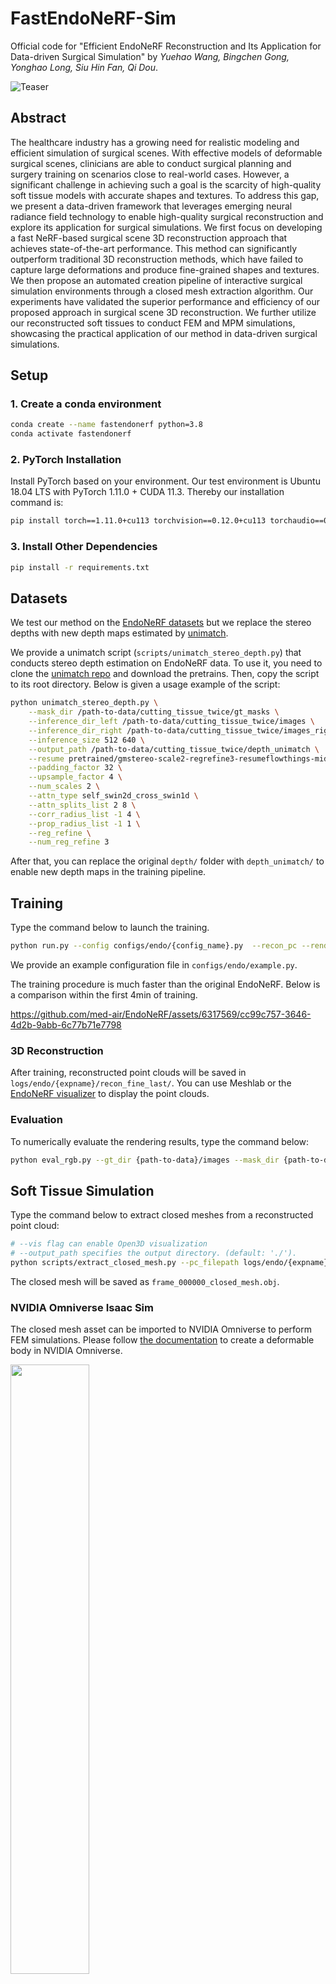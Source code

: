 # FastEndoNeRF-Sim

Official code for "Efficient EndoNeRF Reconstruction and Its
Application for Data-driven Surgical Simulation" by *Yuehao Wang, Bingchen Gong, Yonghao Long, Siu Hin Fan, Qi Dou*.

![Teaser](https://github.com/med-air/EndoNeRF/assets/6317569/9cb5bed6-d3e2-42ce-a002-bb8008ce91f7)

## Abstract

The healthcare industry has a growing need for realistic modeling and efficient simulation of surgical scenes. With effective models of deformable surgical scenes, clinicians are able to conduct surgical planning and surgery training on scenarios close to real-world cases. However, a significant challenge in achieving such a goal is the scarcity of high-quality soft tissue models with accurate shapes and textures. To address this gap, we present a data-driven framework that leverages emerging neural radiance field technology to enable high-quality surgical reconstruction and explore its application for surgical simulations.
We first focus on developing a fast NeRF-based surgical scene 3D reconstruction approach that achieves state-of-the-art performance. This method can significantly outperform traditional 3D reconstruction methods, which have failed to capture large deformations and produce fine-grained shapes and textures. We then propose an automated creation pipeline of interactive surgical simulation environments through a closed mesh extraction algorithm.
Our experiments have validated the superior performance and efficiency of our proposed approach in surgical scene 3D reconstruction. We further utilize our reconstructed soft tissues to conduct FEM and MPM simulations, showcasing the practical application of our method in data-driven surgical simulations.

## Setup

### 1. Create a conda environment

```bash
conda create --name fastendonerf python=3.8
conda activate fastendonerf
```

### 2. PyTorch Installation

Install PyTorch based on your environment. Our test environment is Ubuntu 18.04 LTS with PyTorch 1.11.0 + CUDA 11.3. Thereby our installation command is:

```bash
pip install torch==1.11.0+cu113 torchvision==0.12.0+cu113 torchaudio==0.11.0 --extra-index-url https://download.pytorch.org/whl/cu113
```

### 3. Install Other Dependencies

```bash
pip install -r requirements.txt
```


## Datasets

We test our method on the [EndoNeRF datasets](https://med-air.github.io/EndoNeRF/) but we replace the stereo depths with new depth maps estimated by [unimatch](https://haofeixu.github.io/unimatch/).

We provide a unimatch script (`scripts/unimatch_stereo_depth.py`) that conducts stereo depth estimation on EndoNeRF data. To use it, you need to clone the [unimatch repo](https://github.com/autonomousvision/unimatch) and download the pretrains. Then, copy the script to its root directory. Below is given a usage example of the script:

```bash
python unimatch_stereo_depth.py \
    --mask_dir /path-to-data/cutting_tissue_twice/gt_masks \
    --inference_dir_left /path-to-data/cutting_tissue_twice/images \
    --inference_dir_right /path-to-data/cutting_tissue_twice/images_right \
    --inference_size 512 640 \
    --output_path /path-to-data/cutting_tissue_twice/depth_unimatch \
    --resume pretrained/gmstereo-scale2-regrefine3-resumeflowthings-middleburyfthighres-a82bec03.pth \
    --padding_factor 32 \
    --upsample_factor 4 \
    --num_scales 2 \
    --attn_type self_swin2d_cross_swin1d \
    --attn_splits_list 2 8 \
    --corr_radius_list -1 4 \
    --prop_radius_list -1 1 \
    --reg_refine \
    --num_reg_refine 3
```

After that, you can replace the original `depth/` folder with `depth_unimatch/` to enable new depth maps in the training pipeline.


## Training

Type the command below to launch the training.

```bash
python run.py --config configs/endo/{config_name}.py  --recon_pc --render_video
```

We provide an example configuration file in `configs/endo/example.py`.

The training procedure is much faster than the original EndoNeRF. Below is a comparison within the first 4min of training.

https://github.com/med-air/EndoNeRF/assets/6317569/cc99c757-3646-4d2b-9abb-6c77b71e7798




### 3D Reconstruction

After training, reconstructed point clouds will be saved in `logs/endo/{expname}/recon_fine_last/`. You can use Meshlab or the [EndoNeRF visualizer](https://github.com/med-air/EndoNeRF/blob/master/vis_pc.py) to display the point clouds.

### Evaluation

To numerically evaluate the rendering results, type the command below:

```bash
python eval_rgb.py --gt_dir {path-to-data}/images --mask_dir {path-to-data}/masks --img_dir ./logs/endo/{expname}/render_video_fine_last/
```

## Soft Tissue Simulation

Type the command below to extract closed meshes from a reconstructed point cloud:

```bash
# --vis flag can enable Open3D visualization
# --output_path specifies the output directory. (default: './').
python scripts/extract_closed_mesh.py --pc_filepath logs/endo/{expname}/recon_fine_last/frame_000000_pc.ply
```

The closed mesh will be saved as `frame_000000_closed_mesh.obj`.

### NVIDIA Omniverse Isaac Sim

The closed mesh asset can be imported to NVIDIA Omniverse to perform FEM simulations.
Please follow [the documentation](https://docs.omniverse.nvidia.com/prod_extensions/prod_extensions/ext_physics/deformable-bodies.html) to create a deformable body in NVIDIA Omniverse.

<img style='max-width: 900px; width: 50%;' src='https://github.com/med-air/EndoNeRF/assets/6317569/37bc982e-fda2-4104-a010-abd3c7d4f6b8' />

### Taichi MPM

To conduct MPM simulations on reconstructed soft tissues, you need to first install Taichi (legacy branch) following the instruction [here](https://github.com/taichi-dev/taichi/blob/5ab90f03ef37701506c7034c3f1955d225b39957/docs/installation.rst). Then, type the command `ti install mpm` to install [Taichi MPM](https://github.com/yuanming-hu/taichi_mpm).

We provide a closed mesh of soft tissue and a surgical instrument in `scripts/simulaton_assets/`. Copy them to `{taichi_repo_dir}/assets/mpm/`. Then, type the command below to start MPM simulation on the reconstructed soft tissue:

```bash
python scripts/taichimpm_soft_tissues_sim.py
```

The simulation results will be saved in `{taichi_repo_dir}/outputs/mpm/`. The output file extension is '.bgeo'. To visualize the simulations, you can render the '.bgeo' file in Houdini. Alternatively, you can use our simple particle renderer. Type the commands below:

```bash
cd tools/taichi_renderer/
# Convert .bgeo to .npz
python gen_particles.py \
    --bgeo_dir {taichi_repo_dir}/outputs/mpm/taichimpm_soft_tissues_sim \
    --output_path ./sim_results/
# Generate color of particles
python gen_particle_skin.py \
    --skin_file {taichi_repo_dir}/assets/mpm/soft_tissues_s2.obj \
    --particle_file ./sim_results/0001.npz \
    --out_file ./particle_skin.npy
# Run rendering script
python render_soft_tissues_s2.py \
    --sim_dir ./sim_results/ \
    --particle_skin ./particle_skin.npy \
    --out_dir ./render_results/
```

> Note: The renderer requires Taichi==0.9.1, which conflicts with the legacy version used for MPM simulation. You may setup another environment separately for the renderer.

The particle visualizations of the MPM simulation:

https://github.com/med-air/EndoNeRF/assets/6317569/b549628f-d22f-4d34-8ba1-4024bc3527a2



## Acknowledgements

- Our code is based on [DirectVoxGO](https://github.com/sunset1995/DirectVoxGO) and [TensoRF](https://github.com/apchenstu/TensoRF).
- The unimatch script is adapted from [here](https://github.com/autonomousvision/unimatch/blob/master/evaluate_stereo.py).
- The particle renderer is based on [taichi_elements](https://github.com/taichi-dev/taichi_elements).
- Evaluation code is borrowed from [this repo](https://github.com/peihaowang/nerf-pytorch) by [@peihaowang](https://github.com/peihaowang/).
